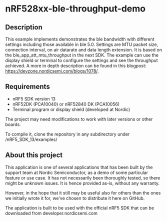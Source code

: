 nRF528xx-ble-throughput-demo
=====================
Description
-----------
This example implements demonstrates the ble bandwidth with different settings including those available in ble 5.0. Settings are MTU packet size, connection interval, on air datarate and data length extension. It is based on the ble_app_att_mtu_throughput in the next SDK. The example can use the display shield or terminal to configure the settings and see the throughput achieved. A more in depth description can be found in this blogpost: https://devzone.nordicsemi.com/blogs/1078/.

Requirements
------------
- nRF5 SDK version 13
- nRF52DK (PCA10040) or nRF52840 DK (PCA10056)
- Terminal program or display shield (developed at Nordic)
 
The project may need modifications to work with later versions or other boards. 

To compile it, clone the repository in any subdirectory under /nRF5_SDK_13/examples/

About this project
------------------
This application is one of several applications that has been built by the support team at Nordic Semiconductor, as a demo of some particular feature or use case. It has not necessarily been thoroughly tested, so there might be unknown issues. It is hence provided as-is, without any warranty. 

However, in the hope that it still may be useful also for others than the ones we initially wrote it for, we've chosen to distribute it here on GitHub. 

The application is built to be used with the official nRF5 SDK that can be downloaded from developer.nordicsemi.com
